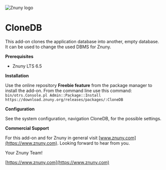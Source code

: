 ![Znuny logo](https://www.znuny.com/assets/images/logo_small.png)


CloneDB
=======

This add-on clones the application database into another, empty database. It can be used to change the used DBMS for Znuny.

**Prerequisites**

- Znuny LTS 6.5

**Installation**

Use the online repository **Freebie feature** from the package manager to install the add-on.
From the command line use this command:
`bin/otrs.Console.pl Admin::Package::Install https://download.znuny.org/releases/packages/:CloneDB`

**Configuration**

See the system configuration, navigation CloneDB, for the possible settings.

**Commercial Support**

For this add-on and for Znuny in general visit [www.znuny.com](https://www.znuny.com). Looking forward to hear from you.


Your Znuny Team!

[https://www.znuny.com](https://www.znuny.com)
